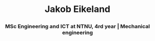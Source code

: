 # <p align="center">Jakob Eikeland</p>
### <p align="center">MSc Engineering and ICT at NTNU, 4rd year | Mechanical engineering</p>

<!--
**JakobEik/JakobEik** is a ✨ _special_ ✨ repository because its `README.md` (this file) appears on your GitHub profile.


- 🔭 I’m currently working on an autonomous robot
- 🌱 I’m currently learning AI
- 📫 How to reach me: jakeik@hotmail.com



